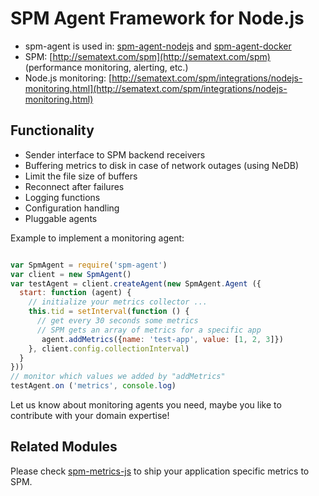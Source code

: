 # SPM Agent Framework for Node.js
- spm-agent is used in: [spm-agent-nodejs](https://github.com/sematext/spm-agent-nodejs) and [spm-agent-docker](https://github.com/sematext/spm-agent-docker) 
- SPM: [http://sematext.com/spm](http://sematext.com/spm) (performance monitoring, alerting, etc.)
- Node.js monitoring: [http://sematext.com/spm/integrations/nodejs-monitoring.html](http://sematext.com/spm/integrations/nodejs-monitoring.html)

## Functionality
- Sender interface to SPM backend receivers
- Buffering metrics to disk in case of network outages (using NeDB)
- Limit the file size of buffers 
- Reconnect after failures
- Logging functions 
- Configuration handling 
- Pluggable agents

Example to implement a monitoring agent:

```js

var SpmAgent = require('spm-agent')
var client = new SpmAgent()
var testAgent = client.createAgent(new SpmAgent.Agent ({
  start: function (agent) {
    // initialize your metrics collector ...
    this.tid = setInterval(function () {
      // get every 30 seconds some metrics 
      // SPM gets an array of metrics for a specific app
       agent.addMetrics({name: 'test-app', value: [1, 2, 3]})
    }, client.config.collectionInterval)
  }
}))
// monitor which values we added by "addMetrics"
testAgent.on ('metrics', console.log)
```

Let us know about monitoring agents you need, maybe you like to contribute with your domain expertise!

## Related Modules
Please check [spm-metrics-js](https://github.com/sematext/spm-metrics-js) to ship your application specific metrics to SPM. 

 
